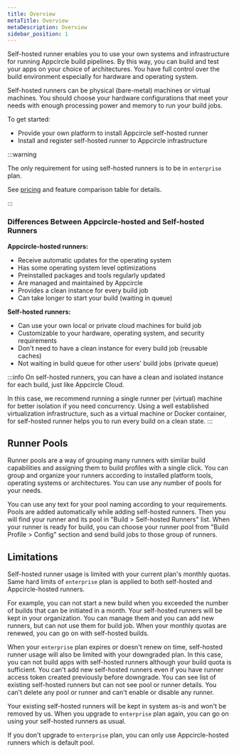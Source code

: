 ```yaml
---
title: Overview
metaTitle: Overview
metaDescription: Overview
sidebar_position: 1
---
```



Self-hosted runner enables you to use your own systems and infrastructure for running Appcircle build pipelines. By this way, you can build and test your apps on your choice of architectures. You have full control over the build environment especially for hardware and operating system.

Self-hosted runners can be physical (bare-metal) machines or virtual machines. You should choose your hardware configurations that meet your needs with enough processing power and memory to run your build jobs.

To get started:

- Provide your own platform to install Appcircle self-hosted runner
- Install and register self-hosted runner to Appcircle infrastructure

:::warning

The only requirement for using self-hosted runners is to be in `enterprise` plan.

See [pricing](https://appcircle.io/pricing) and feature comparison table for details.

:::

### Differences Between Appcircle-hosted and Self-hosted Runners

**Appcircle-hosted runners:**

- Receive automatic updates for the operating system
- Has some operating system level optimizations
- Preinstalled packages and tools regularly updated
- Are managed and maintained by Appcircle
- Provides a clean instance for every build job
- Can take longer to start your build (waiting in queue)

**Self-hosted runners:**

- Can use your own local or private cloud machines for build job
- Customizable to your hardware, operating system, and security requirements
- Don't need to have a clean instance for every build job (reusable caches)
- Not waiting in build queue for other users' build jobs (private queue)

:::info
On self-hosted runners, you can have a clean and isolated instance for each build, just like Appcircle Cloud.

In this case, we recommend running a single runner per (virtual) machine for better isolation if you need concurrency. Using a well established virtualization infrastructure, such as a virtual machine or Docker container, for self-hosted runner helps you to run every build on a clean state.
:::

## Runner Pools

Runner pools are a way of grouping many runners with similar build capabilities and assigning them to build profiles with a single click. You can group and organize your runners according to installed platform tools, operating systems or architectures. You can use any number of pools for your needs.

You can use any text for your pool naming according to your requirements. Pools are added automatically while adding self-hosted runners. Then you will find your runner and its pool in "Build > Self-hosted Runners" list. When your runner is ready for build, you can choose your runner pool from "Build Profile > Config" section and send build jobs to those group of runners.

## Limitations

Self-hosted runner usage is limited with your current plan's monthly quotas. Same hard limits of `enterprise` plan is applied to both self-hosted and Appcircle-hosted runners.

For example, you can not start a new build when you exceeded the number of builds that can be initiated in a month. Your self-hosted runners will be kept in your organization. You can manage them and you can add new runners, but can not use them for build job. When your monthly quotas are renewed, you can go on with self-hosted builds.

When your `enterprise` plan expires or doesn't renew on time, self-hosted runner usage will also be limited with your downgraded plan. In this case, you can not build apps with self-hosted runners although your build quota is sufficient. You can't add new self-hosted runners even if you have runner access token created previously before downgrade. You can see list of existing self-hosted runners but can not see pool or runner details. You can't delete any pool or runner and can't enable or disable any runner.

Your existing self-hosted runners will be kept in system as-is and won't be removed by us. When you upgrade to `enterprise` plan again, you can go on using your self-hosted runners as usual.

If you don't upgrade to `enterprise` plan, you can only use Appcircle-hosted runners which is default pool.

